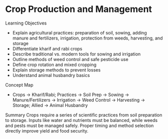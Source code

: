 # Crop Production and Management

Learning Objectives
- Explain agricultural practices: preparation of soil, sowing, adding manure and fertilizers, irrigation, protection from weeds, harvesting, and storage
- Differentiate kharif and rabi crops
- Describe traditional vs. modern tools for sowing and irrigation
- Outline methods of weed control and safe pesticide use
- Define crop rotation and mixed cropping
- Explain storage methods to prevent losses
- Understand animal husbandry basics

Concept Map
- Crops → Kharif/Rabi; Practices → Soil Prep → Sowing → Manure/Fertilizers → Irrigation → Weed Control → Harvesting → Storage; Allied → Animal Husbandry

Summary
Crops require a series of scientific practices from soil preparation to storage. Inputs like water and nutrients must be balanced, while weeds and pests must be managed safely. Proper timing and method selection directly improve yield and food security.